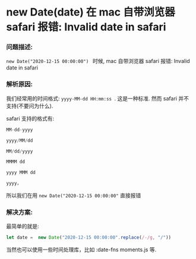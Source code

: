 # new Date(date)  在 mac 自带浏览器 safari 报错: Invalid date in safari



### 问题描述:

`new Date("2020-12-15 00:00:00") `   时候,  mac 自带浏览器 safari  报错: Invalid date in safari



### 解析原因:

我们经常用的时间格式:  `yyyy-MM-dd HH:mm:ss `.  这是一种标准. 然而 safari 并不支持(不要问为什么). 

safari 支持的格式有: 

```js
MM-dd-yyyy

yyyy/MM/dd 

MM/dd/yyyy 

MMMM dd

yyyy MMM dd

yyyy，

```

所以我们在用 `new Date("2020-12-15 00:00:00"`  直接报错



### 解决方案:

最简单的就是:

```js
let date =  new Date("2020-12-15 00:00:00".replace(/-/g, "/"))
```

当然也可以使用一些时间处理库，比如 :date-fns   moments.js 等. 